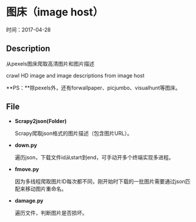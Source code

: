 # 图床（image host）

时间：2017-04-28

## Description

从pexels图床爬取高清图片和图片描述

crawl HD image and image descriptions  from image host

**PS：**除pexels外，还有forwallpaper、picjumbo、visualhunt等图床。

## File

- **Scrapy2json(Folder)**

  Scrapy爬取json格式的图片描述（包含图片URL）。

- **down.py**

  遍历json，下载文件id从start到end，可手动开多个终端实现多进程。

- **fmove.py**

  因为多线程爬取图片ID每次都不同，刚开始时下载的一批图片需要通过json匹配来移动图片重命名。

- **damage.py**

  遍历文件，判断图片是否损坏。